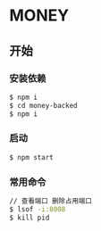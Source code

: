 # MONEY

## 开始

### 安装依赖
```bash
$ npm i
$ cd money-backed
$ npm i
```

### 启动

```bash
$ npm start
```



### 常用命令
```bash
// 查看端口 删除占用端口
$ lsof -i:8008
$ kill pid
```


